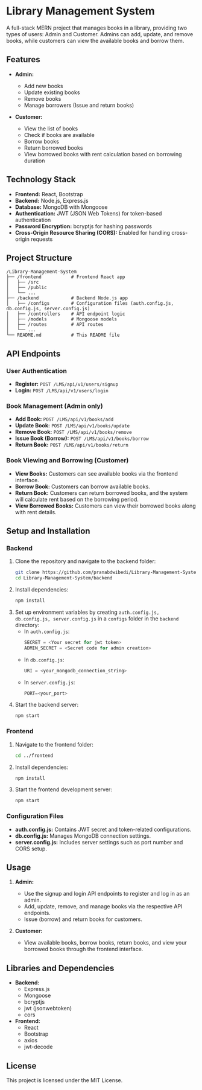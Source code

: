 # Library Management System

A full-stack MERN project that manages books in a library, providing two types of users: Admin and Customer. Admins can add, update, and remove books, while customers can view the available books and borrow them.

## Features

- **Admin:**
  - Add new books
  - Update existing books
  - Remove books
  - Manage borrowers (Issue and return books)

- **Customer:**
  - View the list of books
  - Check if books are available
  - Borrow books
  - Return borrowed books
  - View borrowed books with rent calculation based on borrowing duration

## Technology Stack

- **Frontend:** React, Bootstrap
- **Backend:** Node.js, Express.js
- **Database:** MongoDB with Mongoose
- **Authentication:** JWT (JSON Web Tokens) for token-based authentication
- **Password Encryption:** bcryptjs for hashing passwords
- **Cross-Origin Resource Sharing (CORS):** Enabled for handling cross-origin requests

## Project Structure

```
/Library-Management-System
├── /frontend           # Frontend React app
│   ├── /src
│   ├── /public
│   └── ...
├── /backend            # Backend Node.js app
│   ├── /configs        # Configuration files (auth.config.js, db.config.js, server.config.js)
│   ├── /controllers    # API endpoint logic
│   ├── /models         # Mongoose models
│   ├── /routes         # API routes
│   └── ...
└── README.md           # This README file
```

## API Endpoints

### User Authentication
- **Register:** `POST /LMS/api/v1/users/signup`
- **Login:** `POST /LMS/api/v1/users/login`

### Book Management (Admin only)
- **Add Book:** `POST /LMS/api/v1/books/add`
- **Update Book:** `POST /LMS/api/v1/books/update`
- **Remove Book:** `POST /LMS/api/v1/books/remove`
- **Issue Book (Borrow):** `POST /LMS/api/v1/books/borrow`
- **Return Book:** `POST /LMS/api/v1/books/return`

### Book Viewing and Borrowing (Customer)
- **View Books:** Customers can see available books via the frontend interface.
- **Borrow Book:** Customers can borrow available books.
- **Return Book:** Customers can return borrowed books, and the system will calculate rent based on the borrowing period.
- **View Borrowed Books:** Customers can view their borrowed books along with rent details.

## Setup and Installation

### Backend
1. Clone the repository and navigate to the backend folder:
   ```bash
   git clone https://github.com/pranabdwibedi/Library-Management-System.git
   cd Library-Management-System/backend
   ```
2. Install dependencies:
   ```bash
   npm install
   ```
3. Set up environment variables by creating `auth.config.js, db.config.js, server.config.js` in a `configs` folder in the `backend` directory:
   - In `auth.config.js`:
     ```js
     SECRET = <Your secret for jwt token>
     ADMIN_SECRET = <Secret code for admin creation>
     ```
   - In `db.config.js`:
     ```js
     URI = <your_mongodb_connection_string>
     ```
   - In `server.config.js`:
     ```js
     PORT=<your_port>
     ```
4. Start the backend server:
   ```bash
   npm start
   ```

### Frontend
1. Navigate to the frontend folder:
   ```bash
   cd ../frontend
   ```
2. Install dependencies:
   ```bash
   npm install
   ```
3. Start the frontend development server:
   ```bash
   npm start
   ```

### Configuration Files
- **auth.config.js:** Contains JWT secret and token-related configurations.
- **db.config.js:** Manages MongoDB connection settings.
- **server.config.js:** Includes server settings such as port number and CORS setup.

## Usage

1. **Admin:**
   - Use the signup and login API endpoints to register and log in as an admin.
   - Add, update, remove, and manage books via the respective API endpoints.
   - Issue (borrow) and return books for customers.

2. **Customer:**
   - View available books, borrow books, return books, and view your borrowed books through the frontend interface.

## Libraries and Dependencies

- **Backend:**
  - Express.js
  - Mongoose
  - bcryptjs
  - jwt (jsonwebtoken)
  - cors
- **Frontend:**
  - React
  - Bootstrap
  - axios
  - jwt-decode

## License

This project is licensed under the MIT License.

